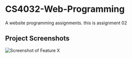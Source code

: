 # CS4032-Web-Programming
A website programming assignments.
this is assignment 02

## Project Screenshots
![Screenshot of Feature X](!(Assignment2/background.jpg) "Feature X Preview")
<!-- ![Screenshot of Feature X](/screenshots/ss6.jpeg "Feature X Preview")
![Screenshot of Feature X](/screenshots/ss1.jpeg "Feature X Preview")
![Screenshot of Feature X](/screenshots/ss3.jpeg "Feature X Preview")
![Screenshot of Feature X](/screenshots/ss4.jpeg "Feature X Preview")
![Screenshot of Feature X](/screenshots/ss5.jpeg "Feature X Preview") -->